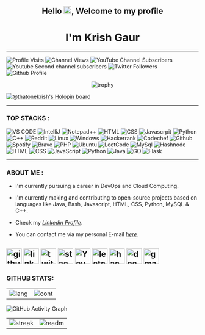 ### <h2 align="center">Hello <img width="20" height="20" src="https://raw.githubusercontent.com/iampavangandhi/iampavangandhi/master/gifs/Hi.gif">, Welcome to my profile</h2>
<h1 align="center">I'm Krish Gaur</h1>

---

![Profile Visits](https://komarev.com/ghpvc/?username=KrishGaur1354&color=green)
![Channel Views](https://img.shields.io/youtube/channel/views/UC1x1aok5Ji52Dw6G8_GN59Q?style=social)
![YouTube Channel Subscribers](https://img.shields.io/youtube/channel/subscribers/UC1x1aok5Ji52Dw6G8_GN59Q?style=social)
![Youtube Second channel subscribers](https://img.shields.io/youtube/channel/subscribers/UChVQCKleV_WKpQkPu_8nozw?style=social)
![Twitter Followers](https://img.shields.io/twitter/follow/ThatOneKrish?style=social)
![Github Profile](https://img.shields.io/github/followers/KrishGaur1354?style=social)
<div align="center">
<p><img align="center" src="https://github-profile-trophy.vercel.app/?username=KrishGaur1354&theme=discord&title=Stars,Followers,Commits,Repositories,PullRequest" alt="trophy"></p>
 </div>

[![@thatonekrish's Holopin board](https://holopin.me/thatonekrish)](https://holopin.io/@thatonekrish)


---

### TOP STACKS :

![VS CODE](https://img.shields.io/badge/VSCode-0078D4?style=for-the-badge&logo=visual%20studio%20code&logoColor=white)
![IntelliJ](https://img.shields.io/badge/IntelliJ_IDEA-000000.svg?style=for-the-badge&logo=intellij-idea&logoColor=white)
![Notepad++](https://img.shields.io/badge/Notepad++-90E59A.svg?style=for-the-badge&logo=notepad%2B%2B&logoColor=black)
![HTML](https://img.shields.io/badge/HTML5-E34F26?style=for-the-badge&logo=html5&logoColor=white)
![CSS](https://img.shields.io/badge/CSS3-1572B6?style=for-the-badge&logo=css3&logoColor=white)
![Javascrpit](https://img.shields.io/badge/JavaScript-323330?style=for-the-badge&logo=javascript&logoColor=F7DF1E)
![Python](https://img.shields.io/badge/Python-FFD43B?style=for-the-badge&logo=python&logoColor=blue)
![C++](https://img.shields.io/badge/C%2B%2B-00599C?style=for-the-badge&logo=c%2B%2B&logoColor=white)
![Reddit](https://img.shields.io/badge/Reddit-FF4500?style=for-the-badge&logo=reddit&logoColor=white)
![Linux](https://img.shields.io/badge/Linux-FCC624?style=for-the-badge&logo=linux&logoColor=black)
![Windows](https://img.shields.io/badge/Windows-0078D6?style=for-the-badge&logo=windows&logoColor=white)
![Hackerrank](https://img.shields.io/badge/-Hackerrank-2EC866?style=for-the-badge&logo=HackerRank&logoColor=white)
![Codechef](https://img.shields.io/badge/Codechef-%23B92B27.svg?&style=for-the-badge&logo=Codechef&logoColor=white)
![Github](https://img.shields.io/badge/GitHub-100000?style=for-the-badge&logo=github&logoColor=white)
![Spotify](https://img.shields.io/badge/Spotify-1ED760?&style=for-the-badge&logo=spotify&logoColor=white)
![Brave](https://img.shields.io/badge/Brave-FF1B2D?style=for-the-badge&logo=Brave&logoColor=white)
![PHP](https://img.shields.io/badge/PHP-777BB4?style=for-the-badge&logo=php&logoColor=white)
![Ubuntu](https://img.shields.io/badge/Ubuntu-E95420?style=for-the-badge&logo=ubuntu&logoColor=white)
![LeetCode](https://img.shields.io/badge/-LeetCode-FFA116?style=for-the-badge&logo=LeetCode&logoColor=black)
![MySql](https://img.shields.io/badge/MySQL-005C84?style=for-the-badge&logo=mysql&logoColor=white)
![Hashnode](https://img.shields.io/badge/Hashnode-2962FF?style=for-the-badge&logo=hashnode&logoColor=white)
![HTML](https://img.shields.io/badge/HTML-239120?style=for-the-badge&logo=html5&logoColor=white)
![CSS](https://img.shields.io/badge/CSS-239120?&style=for-the-badge&logo=css3&logoColor=white)
![JavaScript](https://img.shields.io/badge/JavaScript-323330?style=for-the-badge&logo=javascript&logoColor=F7DF1E)
![Python](https://img.shields.io/badge/Python-14354C?style=for-the-badge&logo=python&logoColor=white)
![Java](https://img.shields.io/badge/Java-ED8B00?style=for-the-badge&logo=openjdk&logoColor=white)
![GO](https://img.shields.io/badge/Go-00ADD8?style=for-the-badge&logo=go&logoColor=white)
![Flask](https://img.shields.io/badge/Flask-000000?style=for-the-badge&logo=flask&logoColor=white)

---

### ABOUT ME :

- I'm currently pursuing a career in DevOps and Cloud Computing.

- I'm currently making and contributing to open-source projects based on languages like Java, Bash, Javascript, HTML, CSS, Python, MySQL & C++.

- Check my <a href="https://www.linkedin.com/in/thatonekrish/"><i><u>Linkedin Profile</u></i></a>.

- You can contact me via my personal E-mail [<i>here</i>](mailto:krishgaur13@gmail.com?subject=[GitHub]%20Source%20Han%20Sans).

[<img src='https://cdn.jsdelivr.net/npm/simple-icons@3.0.1/icons/github.svg' alt='github' height='40'>](https://github.com/KrishGaur1354) [<img src='https://cdn.jsdelivr.net/npm/simple-icons@3.0.1/icons/linkedin.svg' alt='linkedin' height='40'>](https://www.linkedin.com/in/thatonekrish/)    [<img src='https://cdn.jsdelivr.net/npm/simple-icons@3.0.1/icons/twitter.svg' alt='twitter' height='40'>](https://twitter.com/ThatOneKrish)  [<img src='https://cdn.jsdelivr.net/npm/simple-icons@3.0.1/icons/stackoverflow.svg' alt='stackoverflow' height='40'>](https://stackoverflow.com/users/https://stackoverflow.com/users/19863652/thatonekrish)  [<img src='https://cdn.jsdelivr.net/npm/simple-icons@3.0.1/icons/youtube.svg' alt='YouTube' height='40'>](https://www.youtube.com/channel/ThatOneFormula)  [<img src='https://cdn.jsdelivr.net/npm/simple-icons@3.0.1/icons/leetcode.svg' alt='leetcode' height='40'>](https://leetcode.com/KrishGaur1354/)  [<img src='https://cdn.jsdelivr.net/npm/simple-icons@3.0.1/icons/hackerrank.svg' alt='hackerrank' height='40'>](https://www.hackerrank.com/csrealracing13d)  [<img src='https://cdn.jsdelivr.net/npm/simple-icons@3.0.1/icons/docker.svg' alt='docker' height='40'>](https://hub.docker.com/u/thatoneformula)  [<img src='https://cdn.jsdelivr.net/npm/simple-icons@3.0.1/icons/gmail.svg' alt='gmail' height='40'>](krishgaur13@gmail.com)  
---

### GITHUB STATS:

<table>
 <tr>
<td><img src="https://github-readme-streak-stats.herokuapp.com/?user=KrishGaur1354&theme=react" alt="lang" />
 <td><img src="https://github-readme-stats.vercel.app/api?username=krishgaur1354&show_icons=true&theme=react" alt="cont" /></td>
</table>

![GitHub Activity Graph](https://github-readme-activity-graph.vercel.app/graph?username=KrishGaur1354&theme=react)
<table align="center">
 <tr>
<td><img src="https://github-readme-stats.vercel.app/api/top-langs/?username=krishgaur1354&layout=compact&theme=react" alt="streak" />
 <td><img src="https://github-readme-stats.vercel.app/api/pin/?username=KrishGaur1354&show_owner=KrishGaur1354&repo=Java-Projects-for-Beginners&theme=react" alt="readm" /> </td>
</table>
